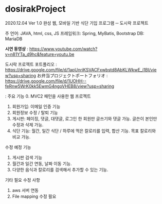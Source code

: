 # dosirakProject



2020.12.04 Ver 1.0 완성
웹, 모바일 기반 식단 기입 프로그램 ─ 도시락 프로젝트

주 언어: JAVA, html, css, JS
프레임워크: Spring, MyBatis, Bootstrap
DB: MariaDB


**시연 동영상**
: https://www.youtube.com/watch?v=n81YTa_d9hc&feature=youtu.be

도시락 프로젝트 포트폴리오
: https://drive.google.com/file/d/1apUnriKSVACFxwbstd8AbKLWkwE_i1BI/view?usp=sharing
お弁当プロジェクトポートフォリオ
: https://drive.google.com/file/d/1UOHH--feRnw5WrK0kk5EwmG4ngoVHEB8/view?usp=sharing

:
주요 기능
0. MVC2 패턴을 사용한 웹 프로젝트 
1. 회원가입: 이메일 인증 기능
2. 회원정보 수정 / 탈퇴 기능
3. 게시판: 페이징, 댓글, 대댓글, 로그인 한 회원만 글쓰기와 댓글 가능. 글쓴이 본인만 수정과 삭제 가능.
4. 식단 기능: 월간, 일간 식단 / 하루에 먹은 칼로리를 입력, 합산 기능. 목표 칼로리와 비교 가능.

수정 예정 기능
1. 게시판 검색 기능 
2. 월간과 일간 연동, 날짜 이동 기능. 
3. 다양한 음식과 칼로리를 검색해서 추가할 수 있는 기능.

기타 필요 수정 사항
1. aws 서버 연동
2. File mapping 수정 필요

